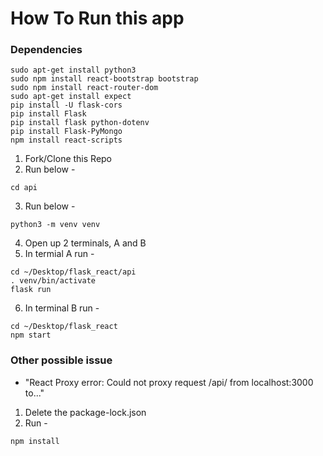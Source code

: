 # How To Run this app

### Dependencies

```
sudo apt-get install python3
sudo npm install react-bootstrap bootstrap
sudo npm install react-router-dom
sudo apt-get install expect
pip install -U flask-cors
pip install Flask
pip install flask python-dotenv
pip install Flask-PyMongo
npm install react-scripts
```

1. Fork/Clone this Repo
2. Run below - 
```
cd api
```
3. Run below -
```
python3 -m venv venv
```

4. Open up 2 terminals, A and B
5. In termial A run -
```
cd ~/Desktop/flask_react/api
. venv/bin/activate
flask run
```
6. In terminal B run - 
```
cd ~/Desktop/flask_react
npm start
```

### Other possible issue

* "React Proxy error: Could not proxy request /api/ from localhost:3000 to..."
1. Delete the package-lock.json
2. Run - 
```
npm install
```







